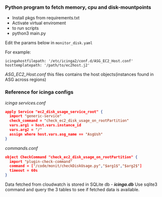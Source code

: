 ###  Python program to fetch memory, cpu and disk-mountpoints

- Install pkgs from requirements.txt
- Activate virtual enviroment
- to run scripts 
- python3 main.py

Edit the params below in `monitor_disk.yaml`

For example:
```
icingahostfilepath: '/etc/icinga2/conf.d/ASG_EC2_Host.conf'
hosttemplatepath: '/path/to/ec2host.j2'
```
_ASG_EC2_Host.conf_ this files contains the host objects(instances found in ASG across regions)

### Reference for icinga configs
_icinga services.conf_
```json
apply Service "ec2_disk_usage_service_root" {
  import "generic-service"
  check_command = "check_ec2_disk_usage_on_rootPartition"
  vars.arg1 = host.vars.instance_id
  vars.arg2 = "/"
  assign where host.vars.asg_name == "AsgUsh"
}
```
_commands.conf_
```json
object CheckCommand "check_ec2_disk_usage_on_rootPartition" {
  import "plugin-check-command"
  command = ["/code/monit/checkDiskUsage.py","$arg1$","$arg2$"]
  timeout = 60s
}
```
Data fetched from cloudwatch is stored in SQLite db - **_icinga.db_**
Use sqlite3 command and query the 3 tables to see if fetched data is available.

